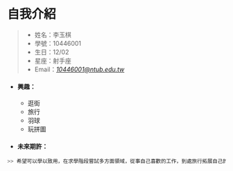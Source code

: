 # **自我介紹**

> - 姓名：李玉棋
> - 學號：10446001
> - 生日：12/02
> - 星座：射手座
> - Email：*10446001@ntub.edu.tw*

- #### 興趣：
     - 逛街
     - 旅行
     - 羽球
     - 玩拼圖
- #### 未來期許：
```sh
>> 希望可以學以致用，在求學階段嘗試多方面領域，從事自己喜歡的工作，到處旅行拓展自己的視野，讓生活過得多采多姿。
```

